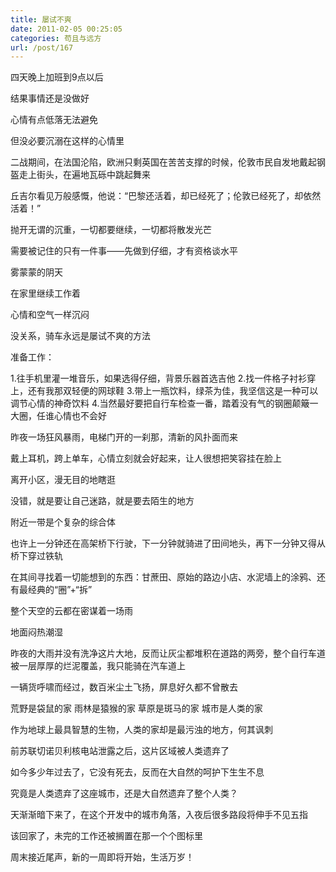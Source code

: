 ```yaml
---
title: 屡试不爽
date: 2011-02-05 00:25:05
categories: 苟且与远方
url: /post/167
---
```


四天晚上加班到9点以后

结果事情还是没做好

心情有点低落无法避免

但没必要沉溺在这样的心情里

二战期间，在法国沦陷，欧洲只剩英国在苦苦支撑的时候，伦敦市民自发地戴起钢盔走上街头，在遍地瓦砾中跳起舞来

丘吉尔看见万般感慨，他说：“巴黎还活着，却已经死了；伦敦已经死了，却依然活着！”

抛开无谓的沉重，一切都要继续，一切都将散发光芒

需要被记住的只有一件事——先做到仔细，才有资格谈水平

雾蒙蒙的阴天

在家里继续工作着

心情和空气一样沉闷

没关系，骑车永远是屡试不爽的方法

准备工作：

1.往手机里灌一堆音乐，如果选得仔细，背景乐器首选吉他
2.找一件格子衬衫穿上，还有我那双轻便的网球鞋
3.带上一瓶饮料，绿茶为佳，我坚信这是一种可以调节心情的神奇饮料
4.当然最好要把自行车检查一番，踏着没有气的钢圈颠簸一大圈，任谁心情也不会好

昨夜一场狂风暴雨，电梯门开的一刹那，清新的风扑面而来

戴上耳机，跨上单车，心情立刻就会好起来，让人很想把笑容挂在脸上

离开小区，漫无目的地瞎逛

没错，就是要让自己迷路，就是要去陌生的地方

附近一带是个复杂的综合体

也许上一分钟还在高架桥下行驶，下一分钟就骑进了田间地头，再下一分钟又得从桥下穿过铁轨

在其间寻找着一切能想到的东西：甘蔗田、原始的路边小店、水泥墙上的涂鸦、还有最经典的“圈”+“拆”

整个天空的云都在密谋着一场雨

地面闷热潮湿

昨夜的大雨并没有洗净这片大地，反而让灰尘都堆积在道路的两旁，整个自行车道被一层厚厚的烂泥覆盖，我只能骑在汽车道上

一辆货呼啸而经过，数百米尘土飞扬，屏息好久都不曾散去

荒野是袋鼠的家
雨林是猿猴的家
草原是斑马的家
城市是人类的家

作为地球上最具智慧的生物，人类的家却是最污浊的地方，何其讽刺

前苏联切诺贝利核电站泄露之后，这片区域被人类遗弃了

如今多少年过去了，它没有死去，反而在大自然的呵护下生生不息

究竟是人类遗弃了这座城市，还是大自然遗弃了整个人类？

天渐渐暗下来了，在这个开发中的城市角落，入夜后很多路段将伸手不见五指

该回家了，未完的工作还被搁置在那一个个图标里

周末接近尾声，新的一周即将开始，生活万岁！